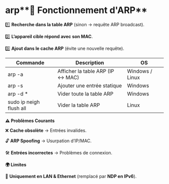 # arp**🔄 Fonctionnement d'ARP**

1️⃣ **Recherche dans la table ARP** (sinon → requête ARP broadcast).

2️⃣ **L’appareil cible répond avec son MAC**.

3️⃣ **Ajout dans le cache ARP** (évite une nouvelle requête).

| **Commande**            | **Description**                  | **OS**          |
|-------------------------|----------------------------------|-----------------|
| arp -a                  | Afficher la table ARP (IP ↔ MAC) | Windows / Linux |
| arp -s <IP> <MAC>   | Ajouter une entrée statique      | Windows         |
| arp -d *               | Vider toute la table ARP         | Windows         |
| sudo ip neigh flush all | Vider la table ARP               | Linux           |



**⚠ Problèmes Courants**

❌ **Cache obsolète** → Entrées invalides.

🔓 **ARP Spoofing** → Usurpation d’IP/MAC.

🛠 **Entrées incorrectes** → Problèmes de connexion.

**🌍 Limites**

🚫 **Uniquement en LAN & Ethernet** (remplacé par **NDP en IPv6**).

